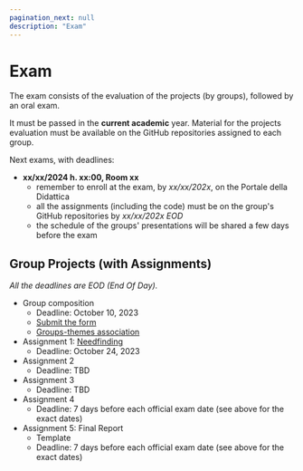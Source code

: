 ```yaml
---
pagination_next: null
description: "Exam"
---
```


# Exam

The exam consists of the evaluation of the projects (by groups), followed by an oral exam.

It must be passed in the **current academic** year. Material for the projects evaluation must be available on the GitHub repositories assigned to each group.

Next exams, with deadlines:

- **xx/xx/2024 h. xx:00, Room xx**
    - remember to enroll at the exam, by *xx/xx/202x*, on the Portale della Didattica
    - all the assignments (including the code) must be on the group's GitHub repositories by *xx/xx/202x EOD*
    - the schedule of the groups' presentations will be shared a few days before the exam

## Group Projects (with Assignments)

*All the deadlines are EOD (End Of Day).*

- Group composition
  - Deadline: October 10, 2023
  - [Submit the form](https://forms.gle/R83Yd2LysdNWrXeT9)
  - [Groups-themes association](https://docs.google.com/spreadsheets/d/1onS_mR75WWrs4NwDaIapE9KAfhRxd1jm8KXIem5h_nY)
- Assignment 1: [Needfinding](https://polito-hci-2023.github.io/materials/assignments/A1-needfinding.pdf)
  - Deadline: October 24, 2023
- Assignment 2
  - Deadline: TBD
- Assignment 3
  - Deadline: TBD
- Assignment 4
  - Deadline: 7 days before each official exam date (see above for the exact dates)
- Assignment 5: Final Report
  - Template
  - Deadline: 7 days before each official exam date (see above for the exact dates)
